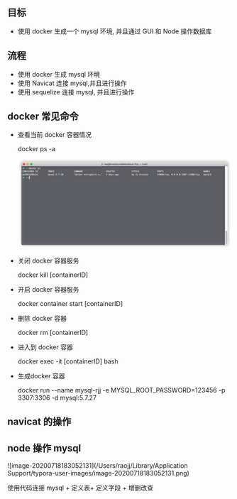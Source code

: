 ## 目标

- 使用 docker 生成一个 mysql 环境, 并且通过 GUI 和 Node 操作数据库



## 流程

- 使用 docker 生成 mysql 环境
- 使用 Navicat 连接 mysql,并且进行操作
- 使用 sequelize 连接 mysql, 并且进行操作



## docker 常见命令

- 查看当前 docker 容器情况

  docker ps -a

  ![](https://raw.githubusercontent.com/wojiaofengzhongzhuifeng/image-host/master/img/20200718174928.png)

- 关闭 docker 容器服务

  docker kill [containerID]

- 开启 docker 容器服务

  docker container start [containerID]

- 删除 docker 容器

  docker rm [containerID]

- 进入到 docker 容器

  docker exec -it [containerID] bash

- 生成docker 容器

  docker run  --name mysql-rjj -e MYSQL_ROOT_PASSWORD=123456  -p 3307:3306 -d mysql:5.7.27



## navicat 的操作



## node 操作 mysql

![image-20200718183052131](/Users/raojj/Library/Application Support/typora-user-images/image-20200718183052131.png)

使用代码连接 mysql + 定义表+ 定义字段 + 增删改查



## 








